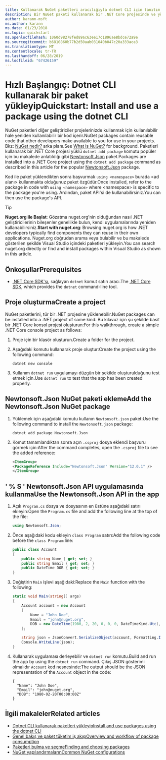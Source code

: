 ```yaml
---
title: Kullanarak NuGet paketleri aracılığıyla dotnet CLI için tanıtım Kılavuzu
description: Bir NuGet paketi kullanarak bir .NET Core projesinde ve yükleme işlemini bir gözden geçirme öğretici.
author: karann-msft
ms.author: karann
ms.date: 01/23/2018
ms.topic: quickstart
ms.openlocfilehash: 1060d98278fed89ac63ee17c1896ae8bdce72a9e
ms.sourcegitcommit: b6810860b77b2d50aab031040b047c20a333aca3
ms.translationtype: MT
ms.contentlocale: tr-TR
ms.lasthandoff: 06/28/2019
ms.locfileid: "67426159"
---
```

# <a name="quickstart-install-and-use-a-package-using-the-dotnet-cli"></a><span data-ttu-id="654ca-103">Hızlı Başlangıç: Dotnet CLI kullanarak bir paket yükleyip</span><span class="sxs-lookup"><span data-stu-id="654ca-103">Quickstart: Install and use a package using the dotnet CLI</span></span>

<span data-ttu-id="654ca-104">NuGet paketleri diğer geliştiriciler projelerinizde kullanmak için kullanılabilir hale yeniden kullanılabilir bir kod içerir.</span><span class="sxs-lookup"><span data-stu-id="654ca-104">NuGet packages contain reusable code that other developers make available to you for use in your projects.</span></span> <span data-ttu-id="654ca-105">Bkz: [NuGet nedir?](../What-is-NuGet.md) arka planı.</span><span class="sxs-lookup"><span data-stu-id="654ca-105">See [What is NuGet?](../What-is-NuGet.md) for background.</span></span> <span data-ttu-id="654ca-106">Paketleri kullanarak bir .NET Core projesi yüklü `dotnet add package` komutu popüler için bu makalede anlatıldığı gibi [Newtonsoft.Json](https://www.nuget.org/packages/Newtonsoft.Json/) paket.</span><span class="sxs-lookup"><span data-stu-id="654ca-106">Packages are installed into a .NET Core project using the `dotnet add package` command as described in this article for the popular [Newtonsoft.Json](https://www.nuget.org/packages/Newtonsoft.Json/) package.</span></span>

<span data-ttu-id="654ca-107">Kod ile paket yüklendikten sonra başvurmak `using <namespace>` burada \<ad alanı\> kullanmakta olduğunuz paket özgüdür.</span><span class="sxs-lookup"><span data-stu-id="654ca-107">Once installed, refer to the package in code with `using <namespace>` where \<namespace\> is specific to the package you're using.</span></span> <span data-ttu-id="654ca-108">Ardından, paket API'si de kullanabilirsiniz.</span><span class="sxs-lookup"><span data-stu-id="654ca-108">You can then use the package's API.</span></span>

> [!Tip]
> <span data-ttu-id="654ca-109">**Nuget.org ile Başlat**: Gözatma nuget.org'nin olduğundan nasıl .NET geliştiricilerinin bileşenler genellikle bulun, kendi uygulamalarında yeniden kullanabilirsiniz.</span><span class="sxs-lookup"><span data-stu-id="654ca-109">**Start with nuget.org**: Browsing nuget.org is how .NET developers typically find components they can reuse in their own applications.</span></span> <span data-ttu-id="654ca-110">Nuget.org doğrudan arama veya bulabilir ve bu makalede gösterilen şekilde Visual Studio içindeki paketleri yükleyin.</span><span class="sxs-lookup"><span data-stu-id="654ca-110">You can search nuget.org directly or find and install packages within Visual Studio as shown in this article.</span></span>

## <a name="prerequisites"></a><span data-ttu-id="654ca-111">Önkoşullar</span><span class="sxs-lookup"><span data-stu-id="654ca-111">Prerequisites</span></span>

- <span data-ttu-id="654ca-112">[.NET Core SDK'sı](https://www.microsoft.com/net/download/), sağlayan `dotnet` komut satırı aracı.</span><span class="sxs-lookup"><span data-stu-id="654ca-112">The [.NET Core SDK](https://www.microsoft.com/net/download/), which provides the `dotnet` command-line tool.</span></span>

## <a name="create-a-project"></a><span data-ttu-id="654ca-113">Proje oluşturma</span><span class="sxs-lookup"><span data-stu-id="654ca-113">Create a project</span></span>

<span data-ttu-id="654ca-114">NuGet paketlerini, tür bir .NET projesine yüklenebilir.</span><span class="sxs-lookup"><span data-stu-id="654ca-114">NuGet packages can be installed into a .NET project of some kind.</span></span> <span data-ttu-id="654ca-115">Bu kılavuz için şu şekilde basit bir .NET Core konsol projesi oluşturun:</span><span class="sxs-lookup"><span data-stu-id="654ca-115">For this walkthrough, create a simple .NET Core console project as follows:</span></span>

1. <span data-ttu-id="654ca-116">Proje için bir klasör oluşturun.</span><span class="sxs-lookup"><span data-stu-id="654ca-116">Create a folder for the project.</span></span>

1. <span data-ttu-id="654ca-117">Aşağıdaki komutu kullanarak proje oluştur:</span><span class="sxs-lookup"><span data-stu-id="654ca-117">Create the project using the following command:</span></span>

    ```cli
    dotnet new console
    ```

1. <span data-ttu-id="654ca-118">Kullanım `dotnet run` uygulamayı düzgün bir şekilde oluşturulduğunu test etmek için.</span><span class="sxs-lookup"><span data-stu-id="654ca-118">Use `dotnet run` to test that the app has been created properly.</span></span>

## <a name="add-the-newtonsoftjson-nuget-package"></a><span data-ttu-id="654ca-119">Newtonsoft.Json NuGet paketi ekleme</span><span class="sxs-lookup"><span data-stu-id="654ca-119">Add the Newtonsoft.Json NuGet package</span></span>

1. <span data-ttu-id="654ca-120">Yüklemek için aşağıdaki komutu kullanın `Newtonsoft.json` paket:</span><span class="sxs-lookup"><span data-stu-id="654ca-120">Use the following command to install the `Newtonsoft.json` package:</span></span>

    ```cli
    dotnet add package Newtonsoft.Json
    ```

2. <span data-ttu-id="654ca-121">Komut tamamlandıktan sonra açın `.csproj` dosya eklendi başvuru görmek için:</span><span class="sxs-lookup"><span data-stu-id="654ca-121">After the command completes, open the `.csproj` file to see the added reference:</span></span>

    ```xml
   <ItemGroup>
    <PackageReference Include="Newtonsoft.Json" Version="12.0.1" />
   </ItemGroup>
    ```

## <a name="use-the-newtonsoftjson-api-in-the-app"></a><span data-ttu-id="654ca-122">' % S ' Newtonsoft.Json API uygulamasında kullanma</span><span class="sxs-lookup"><span data-stu-id="654ca-122">Use the Newtonsoft.Json API in the app</span></span>

1. <span data-ttu-id="654ca-123">Açık `Program.cs` dosya ve dosyasının en üstüne aşağıdaki satırı ekleyin:</span><span class="sxs-lookup"><span data-stu-id="654ca-123">Open the `Program.cs` file and add the following line at the top of the file:</span></span>

    ```cs
    using Newtonsoft.Json;
    ```

1. <span data-ttu-id="654ca-124">Önce aşağıdaki kodu ekleyin `class Program` satırı:</span><span class="sxs-lookup"><span data-stu-id="654ca-124">Add the following code before the `class Program` line:</span></span>

    ```cs
    public class Account
    {
        public string Name { get; set; }
        public string Email { get; set; }
        public DateTime DOB { get; set; }
    }
    ```

1. <span data-ttu-id="654ca-125">Değiştirin `Main` işlevi aşağıdaki:</span><span class="sxs-lookup"><span data-stu-id="654ca-125">Replace the `Main` function with the following:</span></span>

    ```cs
    static void Main(string[] args)
    {
        Account account = new Account
        {
            Name = "John Doe",
            Email = "john@nuget.org",
            DOB = new DateTime(1980, 2, 20, 0, 0, 0, DateTimeKind.Utc),
        };

        string json = JsonConvert.SerializeObject(account, Formatting.Indented);
        Console.WriteLine(json);
    }
    ```

1. <span data-ttu-id="654ca-126">Kullanarak uygulaması derleyebilir ve `dotnet run` komutu.</span><span class="sxs-lookup"><span data-stu-id="654ca-126">Build and run the app by using the `dotnet run` command.</span></span> <span data-ttu-id="654ca-127">Çıkış JSON gösterimi olmalıdır `Account` kod nesnesinde:</span><span class="sxs-lookup"><span data-stu-id="654ca-127">The output should be the JSON representation of the `Account` object in the code:</span></span>

    ```output
    {
      "Name": "John Doe",
      "Email": "john@nuget.org",
      "DOB": "1980-02-20T00:00:00Z"
    }
    ```

## <a name="related-articles"></a><span data-ttu-id="654ca-128">İlgili makaleler</span><span class="sxs-lookup"><span data-stu-id="654ca-128">Related articles</span></span>

- [<span data-ttu-id="654ca-129">Dotnet CLI kullanarak paketleri yükleyip</span><span class="sxs-lookup"><span data-stu-id="654ca-129">Install and use packages using the dotnet CLI</span></span>](../consume-packages/install-use-packages-dotnet-cli.md)
- [<span data-ttu-id="654ca-130">Genel bakış ve paket tüketim iş akışı</span><span class="sxs-lookup"><span data-stu-id="654ca-130">Overview and workflow of package consumption</span></span>](../consume-packages/overview-and-workflow.md)
- [<span data-ttu-id="654ca-131">Paketleri bulma ve seçme</span><span class="sxs-lookup"><span data-stu-id="654ca-131">Finding and choosing packages</span></span>](../consume-packages/finding-and-choosing-packages.md)
- [<span data-ttu-id="654ca-132">NuGet yapılandırmaların</span><span class="sxs-lookup"><span data-stu-id="654ca-132">Common NuGet configurations</span></span>](../consume-packages/configuring-nuget-behavior.md)
